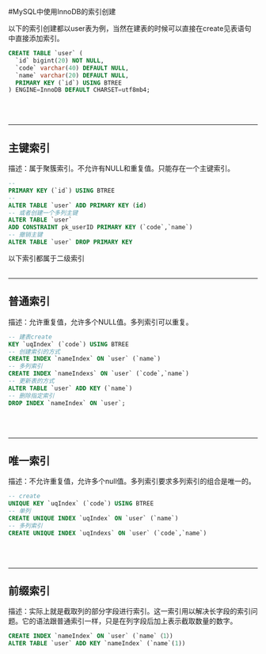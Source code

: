 #MySQL中使用InnoDB的索引创建

以下的索引创建都以user表为例，当然在建表的时候可以直接在create见表语句中直接添加索引。

```sql
CREATE TABLE `user` (
  `id` bigint(20) NOT NULL,
  `code` varchar(40) DEFAULT NULL,
  `name` varchar(20) DEFAULT NULL,
  PRIMARY KEY (`id`) USING BTREE  
) ENGINE=InnoDB DEFAULT CHARSET=utf8mb4;

```

<br><br>

---

## 主键索引
描述：属于聚簇索引。不允许有NULL和重复值。只能存在一个主键索引。
```sql
-- 
PRIMARY KEY (`id`) USING BTREE
--
ALTER TABLE `user` ADD PRIMARY KEY (id)
-- 或者创建一个多列主键
ALTER TABLE `user`
ADD CONSTRAINT pk_userID PRIMARY KEY (`code`,`name`)
-- 撤销主键
ALTER TABLE `user` DROP PRIMARY KEY
```

以下索引都属于二级索引
<br><br>

---

## 普通索引
描述：允许重复值，允许多个NULL值。多列索引可以重复。
```sql
-- 建表create
KEY `uqIndex` (`code`) USING BTREE
-- 创建索引的方式
CREATE INDEX `nameIndex` ON `user` (`name`)
-- 多列索引
CREATE INDEX `nameIndexs` ON `user` (`code`,`name`)
-- 更新表的方式
ALTER TABLE `user` ADD KEY (`name`)
-- 删除指定索引
DROP INDEX `nameIndex` ON `user`;

```
<br><br>

---

## 唯一索引
描述：不允许重复值，允许多个null值。多列索引要求多列索引的组合是唯一的。
```sql
-- create
UNIQUE KEY `uqIndex` (`code`) USING BTREE
-- 单列
CREATE UNIQUE INDEX `uqIndex` ON `user` (`name`)
-- 多列索引
CREATE UNIQUE INDEX `uqIndexs` ON `user` (`code`,`name`)

```
<br><br>

---

## 前缀索引
描述：实际上就是截取列的部分字段进行索引。这一索引用以解决长字段的索引问题。它的语法跟普通索引一样，只是在列字段后加上表示截取数量的数字。
```sql
CREATE INDEX `nameIndex` ON `user` (`name`（1）)
ALTER TABLE `user` ADD KEY `nameIndex` (`name`(1))

```
